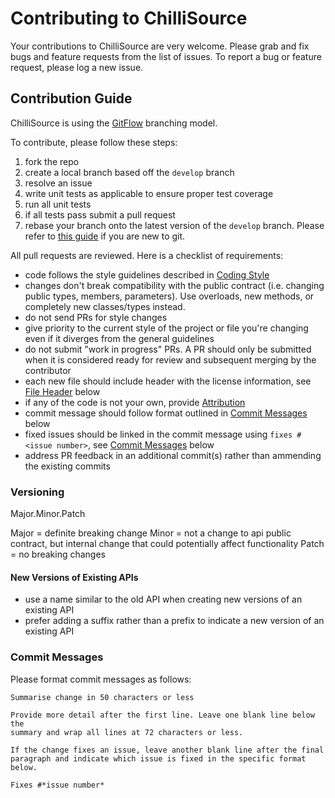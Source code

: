 # Contributing to ChilliSource #

Your contributions to ChilliSource are very welcome. Please grab and fix bugs and feature requests from the list of issues.
To report a bug or feature request, please log a new issue.

## Contribution Guide ##

ChilliSource is using the [GitFlow](https://datasift.github.io/gitflow/IntroducingGitFlow.html) branching model.

To contribute, please follow these steps:

1. fork the repo
2. create a local branch based off the `develop` branch
3. resolve an issue
4. write unit tests as applicable to ensure proper test coverage
4. run all unit tests
5. if all tests pass submit a pull request
6. rebase your branch onto the latest version of the `develop` branch. Please refer to [this guide](https://github.com/edx/edx-platform/wiki/How-to-Rebase-a-Pull-Request) if you are new to git.

All pull requests are reviewed. Here is a checklist of requirements:

* code follows the style guidelines described in [Coding Style](doc/coding-style.md)
* changes don't break compatibility with the public contract (i.e. changing public types, members, parameters). Use overloads, new methods, or completely new classes/types instead.
* do not send PRs for style changes
* give priority to the current style of the project or file you're changing even if it diverges from the general guidelines 
* do not submit "work in progress" PRs. A PR should only be submitted when it is considered ready for review and subsequent merging by the contributor
* each new file should include header with the license information, see [File Header](#file-headers) below
* if any of the code is not your own, provide [Attribution](doc/attribution.md)
* commit message should follow format outlined in [Commit Messages](#commit-messages) below
* fixed issues should be linked in the commit message using `fixes #<issue number>`, see [Commit Messages](#commit-messages) below
* address PR feedback in an additional commit(s) rather than ammending the existing commits

### Versioning ###

Major.Minor.Patch

Major = definite breaking change
Minor = not a change to api public contract, but internal change that could potentially affect functionality
Patch = no breaking changes

#### New Versions of Existing APIs ####

* use a name similar to the old API when creating new versions of an existing API
* prefer adding a suffix rather than a prefix to indicate a new version of an existing API

### Commit Messages ###

Please format commit messages as follows:

```
Summarise change in 50 characters or less

Provide more detail after the first line. Leave one blank line below the
summary and wrap all lines at 72 characters or less.

If the change fixes an issue, leave another blank line after the final
paragraph and indicate which issue is fixed in the specific format
below.

Fixes #*issue number*
```
